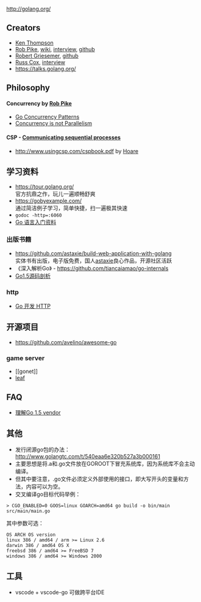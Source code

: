 http://golang.org/

## Creators
- [Ken Thompson](https://en.wikipedia.org/wiki/Ken_Thompson)
- [Rob Pike](http://herpolhode.com/rob/), [wiki](https://en.wikipedia.org/wiki/Rob_Pike), [interview](https://usesthis.com/interviews/rob.pike/), [github](https://github.com/robpike)
- [Robert Griesemer](https://en.wikipedia.org/wiki/Robert_Griesemer), [github](https://github.com/griesemer)  
- [Russ Cox](http://swtch.com/~rsc/), [interview](http://www.pl-enthusiast.net/2015/03/25/interview-with-gos-russ-cox-and-sameer-ajmani/)  
- https://talks.golang.org/

## Philosophy
#### Concurrency by [Rob Pike](golang/#creators)
- [Go Concurrency Patterns](https://talks.golang.org/2012/concurrency.slide) 
- [Concurrency is not Parallelism](https://blog.golang.org/concurrency-is-not-parallelism)  
#### CSP - [Communicating sequential processes](https://en.wikipedia.org/wiki/Communicating_sequential_processes)  
- http://www.usingcsp.com/cspbook.pdf by [Hoare](http://c2.com/cgi/wiki?CarHoare)

## 学习资料
- https://tour.golang.org/  
  官方抗鼎之作，玩儿一遍顺畅舒爽  
- https://gobyexample.com/    
  通过简洁例子学习，简单快捷，扫一遍极其快速  
- `godoc -http=:6060`
- [Go 语言入门资料](http://fuxiaohei.me/2016/6/24/go-start-up.html)

### 出版书籍
- https://github.com/astaxie/build-web-application-with-golang  
  实体书有出版，电子版免费，国人[astaxie](https://github.com/astaxie)良心作品，开源社区活跃  
- 《深入解析Go》 - https://github.com/tiancaiamao/go-internals
- [Go1.5源码剖析](https://github.com/qyuhen/book)

### http
- [Go 开发 HTTP](http://fuxiaohei.me/2016/9/20/go-and-http-server.html)


## 开源项目
- https://github.com/avelino/awesome-go

### game server
- [[gonet]]
- [leaf](https://github.com/name5566/leaf)

## FAQ
- [理解Go 1.5 vendor](http://tonybai.com/2015/07/31/understand-go15-vendor/)

## 其他
- 发行闭源go包的办法：http://www.golangtc.com/t/540eaa6e320b527a3b000161 
- 主要思想是将.a和.go文件放在GOROOT下冒充系统库，因为系统库不会主动编译。
- 但其中要注意，.go文件必须定义外部使用的接口，即大写开头的变量和方法，内容可以为空。
- 交叉编译go目标代码举例：
```
> CGO_ENABLED=0 GOOS=linux GOARCH=amd64 go build -o bin/main src/main/main.go
```
其中参数可选：
```
OS ARCH OS version
linux 386 / amd64 / arm >= Linux 2.6
darwin 386 / amd64 OS X
freebsd 386 / amd64 >= FreeBSD 7
windows 386 / amd64 >= Windows 2000
```

## 工具
- vscode + vscode-go 可做跨平台IDE